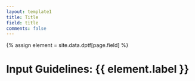 ```yaml
---
layout: template1
title: Title
field: title
comments: false
---
```


{% assign element = site.data.dptf[page.field] %}

# Input Guidelines: {{ element.label }}
